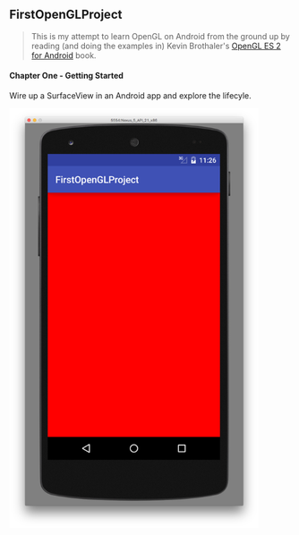 ## FirstOpenGLProject

> This is my attempt to learn OpenGL on Android from the ground up by reading (and doing the examples in) Kevin Brothaler's [OpenGL ES 2 for Android](https://pragprog.com/book/kbogla/opengl-es-2-for-android) book.

#### Chapter One - Getting Started

Wire up a SurfaceView in an Android app and explore the lifecyle.


<img src="https://raw.githubusercontent.com/bleege/FirstOpenGLProject/master/20151101-emulator-screenshot.png" width="446" height="751"/>
